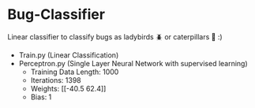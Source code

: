 # Bug-Classifier
Linear classifier to classify bugs as ladybirds :beetle: or caterpillars :bug: :)
- Train.py (Linear Classification)
- Perceptron.py (Single Layer Neural Network with supervised learning)
  - Training Data Length: 1000
  - Iterations: 1398
  - Weights: [[-40.5  62.4]]
  - Bias: 1
